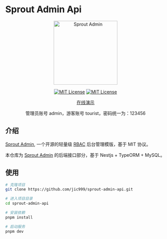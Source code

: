 # Sprout Admin Api

<p align="center">
  <a href="https://github.com/jic999/sprout-admin-api">
    <img alt="Sprout Admin" width="200" src="https://cdn.jsdelivr.net/gh/jic999/images/blog/favicon.svg">
  </a>
</p>
<p align="center">
  <a href="./LICENSE"><img alt="MIT License" src="https://badgen.net/github/license/jic999/sprout-admin-api"/></a>
  <a href="https://github.com/antfu/eslint-config"><img alt="MIT License" src="https://antfu.me/badge-code-style.svg"/></a>
</p>
<p align="center">
  <a href="http://8.134.163.96:2023/">在线演示</a>
</p>
<p align="center">管理员账号 admin，游客账号 tourist，密码统一为：123456</p>


## 介绍

[Sprout Admin](https://github.com/jic999/sprout-admin), 一个开源的轻量级 [RBAC](https://en.wikipedia.org/wiki/Role-based_access_control) 后台管理模版，基于 MIT 协议。

本仓库为 [Sprout Admin](https://github.com/jic999/sprout-admin) 的后端接口部分，基于 Nestjs + TypeORM + MySQL。

## 使用

```bash
# 克隆项目
git clone https://github.com/jic999/sprout-admin-api.git

# 进入项目目录
cd sprout-admin-api

# 安装依赖
pnpm install

# 启动服务
pnpm dev
```